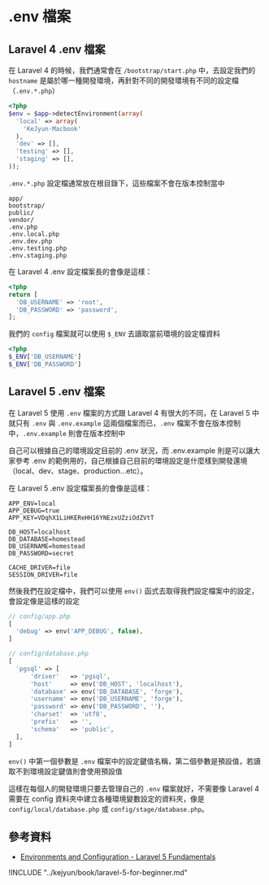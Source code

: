 # .env 檔案

## Laravel 4 .env 檔案

在 Laravel 4 的時候，我們通常會在 `/bootstrap/start.php` 中，去設定我們的 `hostname` 是屬於哪一種開發環境，再針對不同的開發環境有不同的設定檔（`.env.*.php`）

```php
<?php
$env = $app->detectEnvironment(array(
  'local' => array(
    'KeJyun-Macbook'
  ),
  'dev' => [],
  'testing' => [],
  'staging' => [],
));
```

`.env.*.php` 設定檔通常放在根目錄下，這些檔案不會在版本控制當中

```
app/
bootstrap/
public/
vendor/
.env.php
.env.local.php
.env.dev.php
.env.testing.php
.env.staging.php
```

在 Laravel 4 .env 設定檔案長的會像是這樣：

```php
<?php
return [
  'DB_USERNAME' => 'root',
  'DB_PASSWORD' => 'password',
];
```

我們的 `config` 檔案就可以使用 `$_ENV` 去讀取當前環境的設定檔資料

```php
<?php
$_ENV['DB_USERNAME']
$_ENV['DB_PASSWORD']
```

## Laravel 5 .env 檔案

在 Laravel 5 使用 `.env` 檔案的方式跟 Laravel 4 有很大的不同，在 Laravel 5 中就只有 `.env` 與 `.env.example` 這兩個檔案而已，`.env` 檔案不會在版本控制中，`.env.example` 則會在版本控制中

自己可以根據自己的環境設定目前的 .env 狀況，而 .env.example 則是可以讓大家參考 .env 的範例用的，自己根據自己目前的環境設定是什麼樣到開發還境（local、dev、stage、production...etc）。


在 Laravel 5 .env 設定檔案長的會像是這樣：

```
APP_ENV=local
APP_DEBUG=true
APP_KEY=VDqhX1LiHKEReHH16YNEzxUZziOdZVtT

DB_HOST=localhost
DB_DATABASE=homestead
DB_USERNAME=homestead
DB_PASSWORD=secret

CACHE_DRIVER=file
SESSION_DRIVER=file
```

然後我們在設定檔中，我們可以使用 `env()` 函式去取得我們設定檔案中的設定，會設定像是這樣的設定

```php
// config/app.php
[
  'debug' => env('APP_DEBUG', false),
]

// config/database.php
[  
  'pgsql' => [
      'driver'   => 'pgsql',
      'host'     => env('DB_HOST', 'localhost'),
      'database' => env('DB_DATABASE', 'forge'),
      'username' => env('DB_USERNAME', 'forge'),
      'password' => env('DB_PASSWORD', ''),
      'charset'  => 'utf8',
      'prefix'   => '',
      'schema'   => 'public',
  ],
]
```

`env()` 中第一個參數是 `.env` 檔案中的設定鍵值名稱，第二個參數是預設值，若讀取不到環境設定鍵值則會使用預設值

這樣在每個人的開發環境只要去管理自己的 `.env` 檔案就好，不需要像 Laravel 4 需要在 config 資料夾中建立各種環境變數設定的資料夾，像是 `config/local/database.php` 或 `config/stage/database.php`。

## 參考資料
* [Environments and Configuration - Laravel 5 Fundamentals](https://laracasts.com/series/laravel-5-fundamentals/episodes/6)

!INCLUDE "../kejyun/book/laravel-5-for-beginner.md"
